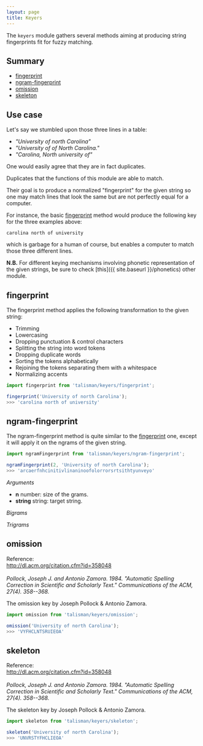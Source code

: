 ```yaml
---
layout: page
title: Keyers
---
```


The `keyers` module gathers several methods aiming at producing string fingerprints fit for fuzzy matching.

## Summary

* [fingerprint](#fingerprint)
* [ngram-fingerprint](#ngram-fingerprint)
* [omission](#omission)
* [skeleton](#skeleton)

## Use case

Let's say we stumbled upon those three lines in a table:

* <em>"University of north Carolina"</em>
* <em>"University of of North Carolina."</em>
* <em>"Carolina, North university of"</em>

One would easily agree that they are in fact duplicates.

Duplicates that the functions of this module are able to match.

Their goal is to produce a normalized "fingerprint" for the given string so one may match lines that look the same but are not perfectly equal for a computer.

For instance, the basic [fingerprint](#fingerprint) method would produce the following key for the three examples above:

`carolina north of university`

which is garbage for a human of course, but enables a computer to match those three different lines.

**N.B.** For different keying mechanisms involving phonetic representation of the given strings, be sure to check [this]({{ site.baseurl }}/phonetics) other module.

<h2 id="fingerprint">fingerprint</h2>

The fingerprint method applies the following transformation to the given string:

* Trimming
* Lowercasing
* Dropping punctuation & control characters
* Splitting the string into word tokens
* Dropping duplicate words
* Sorting the tokens alphabetically
* Rejoining the tokens separating them with a whitespace
* Normalizing accents

```js
import fingerprint from 'talisman/keyers/fingerprint';

fingerprint('University of north Carolina');
>>> 'carolina north of university'
```

<div id="fingerprint-mount"></div>

<h2 id="ngram-fingerprint">ngram-fingerprint</h2>

The ngram-fingerprint method is quite similar to the [fingerprint](#fingerprint) one, except it will apply it on the ngrams of the given string.

```js
import ngramFingerprint from 'talisman/keyers/ngram-fingerprint';

ngramFingerprint(2, 'University of north Carolina');
>>> 'arcaerfnhcinitivlinaninoofolorrorsrtsithtyunveyo'
```

*Arguments*

* **n** <span class="type">number</span>: size of the grams.
* **string** <span class="type">string</span>: target string.

*Bigrams*

<div id="bigram-fingerprint-mount"></div>

*Trigrams*

<div id="trigram-fingerprint-mount"></div>

<h2 id="omission">omission</h2>

<span class="marginnote">
  Reference:<br><a href="http://dl.acm.org/citation.cfm?id=358048">http://dl.acm.org/citation.cfm?id=358048</a><br><br>
</span>

<span class="marginnote">
  <em>Pollock, Joseph J. and Antonio Zamora. 1984. "Automatic Spelling Correction in Scientific and Scholarly Text." Communications of the ACM, 27(4). 358--368.</em>
</span>

The omission key by Joseph Pollock & Antonio Zamora.

```js
import omission from 'talisman/keyers/omission';

omission('University of north Carolina');
>>> 'VYFHCLNTSRUIEOA'
```

<div id="omission-mount"></div>

<h2 id="skeleton">skeleton</h2>

<span class="marginnote">
  Reference:<br><a href="http://dl.acm.org/citation.cfm?id=358048">http://dl.acm.org/citation.cfm?id=358048</a><br><br>
</span>

<span class="marginnote">
  <em>Pollock, Joseph J. and Antonio Zamora. 1984. "Automatic Spelling Correction in Scientific and Scholarly Text." Communications of the ACM, 27(4). 358--368.</em>
</span>

The skeleton key by Joseph Pollock & Antonio Zamora.

```js
import skeleton from 'talisman/keyers/skeleton';

skeleton('University of north Carolina');
>>> 'UNVRSTYFHCLIEOA'
```

<div id="skeleton-mount"></div>

<script src="{{ site.baseurl }}/assets/dist/keyers.js"></script>
